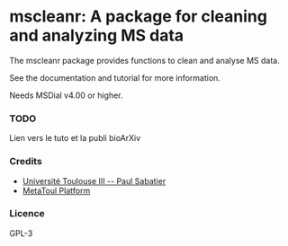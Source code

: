 # mscleanr: A package for cleaning and analyzing MS data

The mscleanr package provides functions to clean and analyse MS data.

See the documentation  and tutorial for more information.

Needs MSDial v4.00 or higher.

### TODO
Lien vers le tuto et la publi bioArXiv

### Credits
- [Université Toulouse III -- Paul Sabatier](https://www.univ-tlse3.fr)
- [MetaToul Platform](https://www.lrsv.ups-tlse.fr/metatoul-en/)

### Licence
GPL-3
